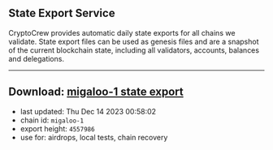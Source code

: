 ## State Export Service
CryptoCrew provides automatic daily state exports for all chains we validate. State export files can be used as genesis files and are a snapshot of the current blockchain state, including all validators, accounts, balances and delegations.

---
**Download: [migaloo-1 state export](https://dl.ccvalidators.com/SERVICE/migaloo/migaloo-1_export_4557986.json)**
---

- last updated: Thu Dec 14 2023 00:58:02
- chain id: `migaloo-1`
- export height: `4557986`
- use for: airdrops, local tests, chain recovery
